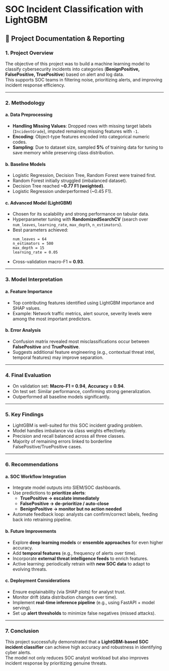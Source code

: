 # SOC Incident Classification with LightGBM

## 📑 Project Documentation & Reporting  

### 1. Project Overview
The objective of this project was to build a machine learning model to classify cybersecurity incidents into categories (**BenignPositive, FalsePositive, TruePositive**) based on alert and log data.  
This supports SOC teams in filtering noise, prioritizing alerts, and improving incident response efficiency.  

---

### 2. Methodology

#### a. Data Preprocessing
- **Handling Missing Values**: Dropped rows with missing target labels (`IncidentGrade`), imputed remaining missing features with `-1`.  
- **Encoding**: Object-type features encoded into categorical numeric codes.  
- **Sampling**: Due to dataset size, sampled **5%** of training data for tuning to save memory while preserving class distribution.  

#### b. Baseline Models
- Logistic Regression, Decision Tree, Random Forest were trained first.  
- Random Forest initially struggled (imbalanced dataset).  
- Decision Tree reached **~0.77 F1 (weighted)**.  
- Logistic Regression underperformed (~0.45 F1).  

#### c. Advanced Model (LightGBM)
- Chosen for its scalability and strong performance on tabular data.  
- Hyperparameter tuning with **RandomizedSearchCV** (search over `num_leaves`, `learning_rate`, `max_depth`, `n_estimators`).  
- Best parameters achieved:  
  ```
  num_leaves = 64
  n_estimators = 500
  max_depth = 15
  learning_rate = 0.05
  ```  
- Cross-validation macro-F1 ≈ **0.93**.  

---

### 3. Model Interpretation

#### a. Feature Importance
- Top contributing features identified using LightGBM importance and SHAP values.  
- Example: Network traffic metrics, alert source, severity levels were among the most important predictors.  

#### b. Error Analysis
- Confusion matrix revealed most misclassifications occur between **FalsePositive** and **TruePositive**.  
- Suggests additional feature engineering (e.g., contextual threat intel, temporal features) may improve separation.  

---

### 4. Final Evaluation

- On validation set: **Macro-F1 = 0.94**, **Accuracy = 0.94**.  
- On test set: Similar performance, confirming strong generalization.  
- Outperformed all baseline models significantly.  

---

### 5. Key Findings
- LightGBM is well-suited for this SOC incident grading problem.  
- Model handles imbalance via class weights effectively.  
- Precision and recall balanced across all three classes.  
- Majority of remaining errors linked to borderline FalsePositive/TruePositive cases.  

---

### 6. Recommendations

#### a. SOC Workflow Integration
- Integrate model outputs into SIEM/SOC dashboards.  
- Use predictions to **prioritize alerts**:  
  - **TruePositive → escalate immediately**  
  - **FalsePositive → de-prioritize / auto-close**  
  - **BenignPositive → monitor but no action needed**  
- Automate feedback loop: analysts can confirm/correct labels, feeding back into retraining pipeline.  

#### b. Future Improvements
- Explore **deep learning models** or **ensemble approaches** for even higher accuracy.  
- Add **temporal features** (e.g., frequency of alerts over time).  
- Incorporate **external threat intelligence feeds** to enrich features.  
- Active learning: periodically retrain with **new SOC data** to adapt to evolving threats.  

#### c. Deployment Considerations
- Ensure explainability (via SHAP plots) for analyst trust.  
- Monitor drift (data distribution changes over time).  
- Implement **real-time inference pipeline** (e.g., using FastAPI + model serving).  
- Set up **alert thresholds** to minimize false negatives (missed attacks).  

---

### 7. Conclusion
This project successfully demonstrated that a **LightGBM-based SOC incident classifier** can achieve high accuracy and robustness in identifying cyber alerts.  
The model not only reduces SOC analyst workload but also improves incident response by prioritizing genuine threats.  
